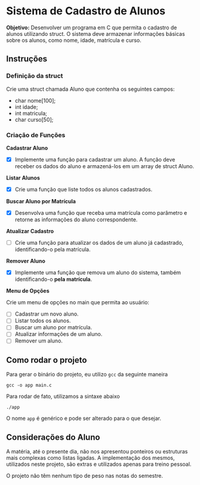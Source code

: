 # Sistema de Cadastro de Alunos

**Objetivo:** Desenvolver um programa em C que permita o cadastro de alunos utilizando struct. O sistema deve armazenar informações básicas sobre os alunos, como nome, idade, matrícula e curso.

## Instruções

### Definição da struct

Crie uma struct chamada Aluno que contenha os seguintes campos:

- char nome[100];
- int idade;
- int matricula;
- char curso[50];

### Criação de Funções

**Cadastrar Aluno**

- [x] Implemente uma função para cadastrar um aluno. A função deve receber os dados do aluno e armazená-los em um array de struct Aluno.

**Listar Alunos**

- [x] Crie uma função que liste todos os alunos
      cadastrados.

**Buscar Aluno por Matrícula**

- [x] Desenvolva uma função que receba uma matrícula como parâmetro e retorne as informações do aluno correspondente.

**Atualizar Cadastro**

- [ ] Crie uma função para atualizar os dados de um aluno já cadastrado, identificando-o pela matrícula.

**Remover Aluno**

- [x] Implemente uma função que remova um aluno do sistema, também identificando-o **pela matrícula**.

**Menu de Opções**

Crie um menu de opções no main que permita ao usuário:

- [ ] Cadastrar um novo aluno.
- [ ] Listar todos os alunos.
- [ ] Buscar um aluno por matrícula.
- [ ] Atualizar informações de um aluno.
- [ ] Remover um aluno.

## Como rodar o projeto

Para gerar o binário do projeto, eu utilizo `gcc` da seguinte maneira

```
gcc -o app main.c
```

Para rodar de fato, utilizamos a sintaxe abaixo

```
./app
```

O nome `app` é genérico e pode ser alterado para o que desejar.

## Considerações do Aluno

A matéria, até o presente dia, não nos apresentou ponteiros ou estruturas mais complexas como listas ligadas. A implementação dos mesmos, utilizados neste projeto, são extras e utilizados apenas para treino pessoal.

O projeto não têm nenhum tipo de peso nas notas do semestre.
